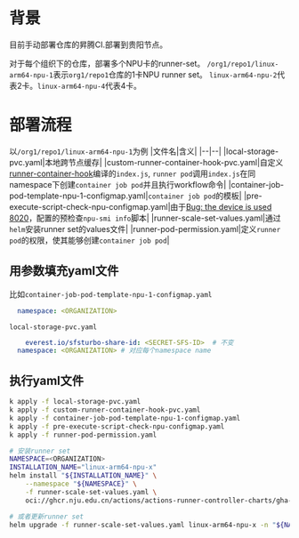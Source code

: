 # 背景
目前手动部署仓库的昇腾CI.部署到贵阳节点。

对于每个组织下的仓库，部署多个NPU卡的runner-set。
`/org1/repo1/linux-arm64-npu-1`表示`org1/repo1`仓库的1卡NPU runner set。
`linux-arm64-npu-2`代表2卡。`linux-arm64-npu-4`代表4卡。

# 部署流程
以`/org1/repo1/linux-arm64-npu-1`为例
|文件名|含义|
|--|--|
|local-storage-pvc.yaml|本地跨节点缓存|
|custom-runner-container-hook-pvc.yaml|自定义[runner-container-hook](https://github.com/actions/runner-container-hooks/)编译的`index.js`, `runner pod`调用`index.js`在同namespace下创建`container job pod`并且执行workflow命令|
|container-job-pod-template-npu-1-configmap.yaml|`container job pod`的模板|
|pre-execute-script-check-npu-configmap.yaml|由于[Bug: the device is used 8020](https://github.com/ascend-gha-runners/docs/issues/11)，配置的预检查`npu-smi info`脚本|
|runner-scale-set-values.yaml|通过`helm`安装runner set的values文件|
|runner-pod-permission.yaml|定义`runner pod`的权限，使其能够创建`container job pod`|

## 用参数填充yaml文件
比如`container-job-pod-template-npu-1-configmap.yaml`
```yaml
  namespace: <ORGANIZATION>
```
`local-storage-pvc.yaml`
```yaml
    everest.io/sfsturbo-share-id: <SECRET-SFS-ID>  # 不变
  namespace: <ORGANIZATION> # 对应每个namespace name
```

## 执行yaml文件
```bash
k apply -f local-storage-pvc.yaml
k apply -f custom-runner-container-hook-pvc.yaml
k apply -f container-job-pod-template-npu-1-configmap.yaml
k apply -f pre-execute-script-check-npu-configmap.yaml
k apply -f runner-pod-permission.yaml

# 安装runner set
NAMESPACE=<ORGANIZATION>
INSTALLATION_NAME="linux-arm64-npu-x"
helm install "${INSTALLATION_NAME}" \
    --namespace "${NAMESPACE}" \
    -f runner-scale-set-values.yaml \
    oci://ghcr.nju.edu.cn/actions/actions-runner-controller-charts/gha-runner-scale-set

# 或者更新runner set
helm upgrade -f runner-scale-set-values.yaml linux-arm64-npu-x -n "${NAMESPACE}" oci://ghcr.nju.edu.cn/actions/actions-runner-controller-charts/gha-runner-scale-set

```
